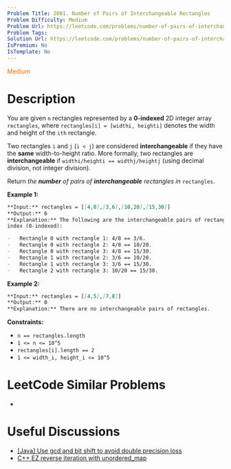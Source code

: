```yaml
---
Problem Title: 2001. Number of Pairs of Interchangeable Rectangles
Problem Difficulty: Medium
Problem Url: https://leetcode.com/problems/number-of-pairs-of-interchangeable-rectangles/
Problem Tags:
Solution Url: https://leetcode.com/problems/number-of-pairs-of-interchangeable-rectangles/solution/
IsPremium: No
IsTemplate: No
---
```


<span style="color: rgb(239, 108, 0);">Medium</span>

# Description

You are given `n` rectangles represented by a **0-indexed** 2D integer array
`rectangles`, where `rectangles[i] = [widthi, heighti]` denotes the width and
height of the `ith` rectangle.

Two rectangles `i` and `j` (`i < j`) are considered **interchangeable** if they
have the **same** width-to-height ratio. More formally, two rectangles are
**interchangeable** if `widthi/heighti == widthj/heightj` (using decimal
division, not integer division).

Return _the **number** of pairs of **interchangeable** rectangles in_
`rectangles`.

**Example 1:**

```markdown
**Input:** rectangles = [[4,8],[3,6],[10,20],[15,30]]
**Output:** 6
**Explanation:** The following are the interchangeable pairs of rectangles by
index (0-indexed):

-   Rectangle 0 with rectangle 1: 4/8 == 3/6.
-   Rectangle 0 with rectangle 2: 4/8 == 10/20.
-   Rectangle 0 with rectangle 3: 4/8 == 15/30.
-   Rectangle 1 with rectangle 2: 3/6 == 10/20.
-   Rectangle 1 with rectangle 3: 3/6 == 15/30.
-   Rectangle 2 with rectangle 3: 10/20 == 15/30.
```

**Example 2:**

```markdown
**Input:** rectangles = [[4,5],[7,8]]
**Output:** 0
**Explanation:** There are no interchangeable pairs of rectangles.
```

**Constraints:**

-   `n == rectangles.length`
-   `1 <= n <= 10^5`
-   `rectangles[i].length == 2`
-   `1 <= width_i, height_i <= 10^5`

# LeetCode Similar Problems

-   []()

# Useful Discussions

-   [[Java] Use gcd and bit shift to avoid double precision loss](https://leetcode.com/problems/number-of-pairs-of-interchangeable-rectangles/discuss/1459226/Java-Use-gcd-and-bit-shift-to-avoid-double-precision-loss)
-   [C++ EZ reverse iteration with unordered_map](https://leetcode.com/problems/number-of-pairs-of-interchangeable-rectangles/discuss/1459395/C%2B%2B-EZ-reverse-iteration-with-unordered_map)
